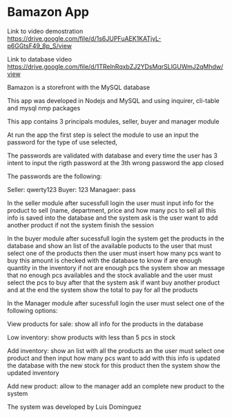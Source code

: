 # **Bamazon App**

Link to video demostration https://drive.google.com/file/d/1s6JUPFuAEK1KATjyL-p6GGtsF49_8p_S/view

Link to database video https://drive.google.com/file/d/1TRelnRqxbZJ2YDsMqrSLlGUWmJ2qMhdw/view

Bamazon is a storefront with the MySQL database

This app was developed in Nodejs and MySQL and using inquirer, cli-table and mysql nmp packages

This app contains 3 principals modules, seller, buyer and manager module

At run the app the first step is select the module to use an input the password for the type of use selected, 

The passwords are validated with database and every time the user has 3 intent to input the rigth password at the 3th wrong password the app closed 

The passwords are the following:

Seller: qwerty123
Buyer: 123
Managaer: pass

In the seller module after sucessfull login the user must input info for the product to sell (name, department, price and how many pcs to sell all this info is saved into the database and the system ask is the user want to add another product if not the system finish the session

In the buyer module after sucessfull login the system get the products in the database and show an list of the available poducts to the user that must select one of the products then the user must insert how many pcs want to buy this amount is checked with the database to know if are enough quantity in the inventory if not are enough pcs the system show an message that no enough pcs availables and the stock avaliable and the user must select the pcs to buy after that the system ask if want buy another product and at the end the system show the total to pay for all the products

In the Manager module after sucessfull login the user must select one of the following options:

View products for sale: show all info for the products in the database

Low inventory: show products with less than 5 pcs in stock

Add inventory: show an list with all the products an the user must select one product and then input how many pcs want to add with this info is updated the database with the new stock for this product then the system show the updated inventory

Add new product: allow to the manager add an complete new product to the system

The system was developed by Luis Dominguez



